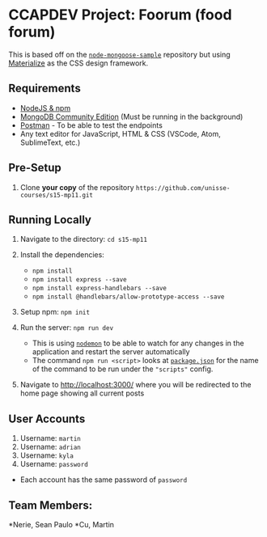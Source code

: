 # CCAPDEV Project: Foorum (food forum)

This is based off on the [`node-mongoose-sample`](https://github.com/unisse-courses/node-mongoose-sample) repository but using [Materialize](https://materializecss.com/) as the CSS design framework.

## Requirements
* [NodeJS & npm](https://www.npmjs.com/get-npm)
* [MongoDB Community Edition](https://docs.mongodb.com/manual/administration/install-community/) (Must be running in the background)
* [Postman](https://www.postman.com/) - To be able to test the endpoints
* Any text editor for JavaScript, HTML & CSS (VSCode, Atom, SublimeText, etc.)

## Pre-Setup
1. Clone **your copy** of the repository `https://github.com/unisse-courses/s15-mp11.git`

## Running Locally
1. Navigate to the directory: `cd s15-mp11`
2. Install the dependencies:
	- `npm install`
	- `npm install express --save`
	- `npm install express-handlebars --save`
	- `npm install @handlebars/allow-prototype-access --save`
3. Setup npm: `npm init`
4. Run the server: `npm run dev`
    - This is using [`nodemon`](https://github.com/remy/nodemon#nodemon) to be able to watch for any changes in the application and restart the server automatically
    - The command `npm run <script>` looks at [`package.json`](package.json) for the name of the command to be run under the `"scripts"` config.

5. Navigate to [http://localhost:3000/](http://localhost:3000/) where you will be redirected to the home page showing all current posts

## User Accounts
1. Username: `martin`
2. Username: `adrian`
3. Username: `kyla`
4. Username: `password`
* Each account has the same password of `password`

## Team Members:

*Nerie, Sean Paulo
*Cu, Martin